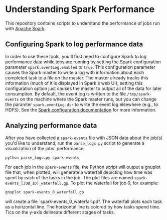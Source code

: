 # Understanding Spark Performance

This repository contains scripts to understand the performance of jobs run with [Apache Spark](https://spark.apache.org/).

## Configuring Spark to log performance data

In order to use these tools, you'll first need to configure Spark to log performance data while jobs are running
by setting the Spark configuration parameter `spark.eventLog.enabled` to `true`.  This configuration parameter
causes the Spark master to write a log with information about each completed task to a file on the master. The master
already tracks this information (much of it is displayed in Spark's web UI); setting this configuration option
just causes the master to output all of the data for later consumption.  By default, the event log is written to
the file `/tmp/spark-events` on the machine where the Spark master runs, but you can change the paramter
`spark.eventLog.dir` to write the event log elsewhere (e.g., to HDFS).  See the
[Spark configuration documentation](http://spark.apache.org/docs/1.2.1/configuration.html) for more information.

## Analyzing performance data

After you have collected a `spark-events` file with JSON data about the job(s) you'd like to understand, run
the `parse_logs.py` script to generate a visualization of the jobs' performance:

    python parse_logs.py spark-events

For each job in the `spark-events` file, the Python script will output a gnuplot file that, when plotted, will
generate a waterfall depicting how time was spent by each of the tasks in the job.  The plot files are named
`spark-events_[JOB_ID]_waterfall.gp`. To plot the waterfall for job 0, for example:

    gnuplot spark-events_0_waterfall.gp

will create a file `spark-events_0_waterfall.pdf.  The waterfall plots each task as a horizontal line.  The
horizontal line is colored by how tasks spend time. Tics on the y-axis delineate different stages of tasks.
